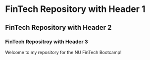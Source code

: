 # FinTech Repository with Header 1 

## FinTech Repository with Header 2

### FinTech Repositroy with Header 3

Welcome to my repository for the NU FinTech Bootcamp! 
